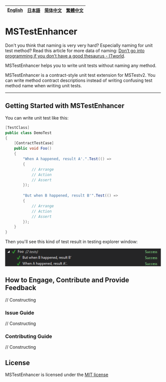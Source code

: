 [English][en]|[日本語][jp]|[简体中文][zh-chs]|[繁體中文][zh-cht]
-|-|-|-

[en]: /README.md
[jp]: /README.jp.md
[zh-chs]: /README.zh-chs.md
[zh-cht]: /README.zh-cht.md

# MSTestEnhancer

Don't you think that naming is very very hard? Especially naming for unit test method? Read this article for more data of naming: [Don’t go into programming if you don’t have a good thesaurus - ITworld](https://www.itworld.com/article/2833265/cloud-computing/don-t-go-into-programming-if-you-don-t-have-a-good-thesaurus.html).

MSTestEnhancer helps you to write unit tests without naming any method.

MSTestEnhancer is a contract-style unit test extension for MSTestv2. You can write method contract descriptions instead of writing confusing test method name when writing unit tests.

---

## Getting Started with MSTestEnhancer

You can write unit test like this:

```csharp
[TestClass]
public class DemoTest
{
    [ContractTestCase]
    public void Foo()
    {
        "When A happened, result A'.".Test(() =>
        {
            // Arrange
            // Action
            // Assert
        });
        
        "But when B happened, result B'".Test(() =>
        {
            // Arrange
            // Action
            // Assert
        });
    }
}
```

Then you'll see this kind of test result in testing explorer window:

![Unit test result](/docs/images/unit-test-result-of-demo.png)

## How to Engage, Contribute and Provide Feedback

// Constructing

### Issue Guide

// Constructing

### Contributing Guide

// Constructing

## License

MSTestEnhancer is licensed under the [MIT license](/LICENSE)
